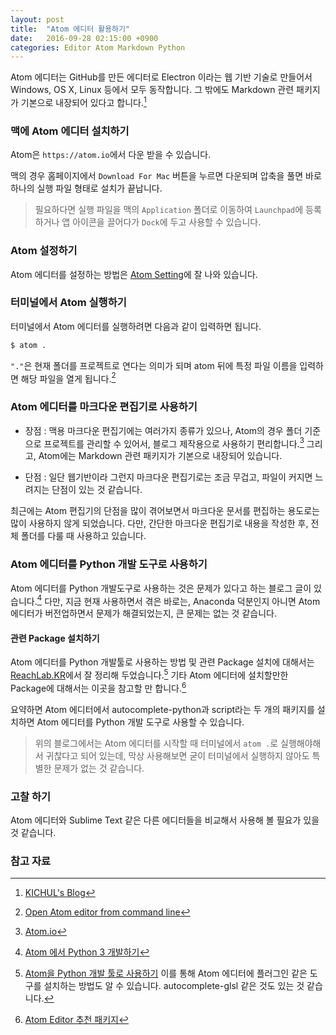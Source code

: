 ```yaml
---
layout: post
title:  "Atom 에디터 활용하기"
date:   2016-09-28 02:15:00 +0900
categories: Editor Atom Markdown Python
---
```


Atom 에디터는 GitHub를 만든 에디터로 Electron 이라는 웹 기반 기술로 만들어서 Windows, OS X, Linux 등에서 모두 동작합니다. 그 밖에도 Markdown 관련 패키지가 기본으로 내장되어 있다고 합니다.[^kichul]

### 맥에 Atom 에디터 설치하기

Atom은 `https://atom.io`에서 다운 받을 수 있습니다.

맥의 경우 홈페이지에서 `Download For Mac` 버튼을 누르면 다운되며 압축을 풀면 바로 하나의 실행 파일 형태로 설치가 끝납니다.

> 필요하다면 실행 파일을 맥의 `Application` 폴더로 이동하여 `Launchpad`에 등록하거나 앱 아이콘을 끌어다가 `Dock`에 두고 사용할 수 있습니다.

### Atom 설정하기

Atom 에디터를 설정하는 방법은 [Atom Setting](http://lks21c.blogspot.kr/2015/06/atom-shortcut.html)에 잘 나와 있습니다.

### 터미널에서 Atom 실행하기

터미널에서 Atom 에디터를 실행하려면 다음과 같이 입력하면 됩니다.

```bash
$ atom .
```

`"."`은 현재 폴더를 프로젝트로 연다는 의미가 되며 atom 뒤에 특정 파일 이름을 입력하면 해당 파일을 열게 됩니다.[^stackoverflow]

### Atom 에디터를 마크다운 편집기로 사용하기

* 장점 : 맥용 마크다운 편집기에는 여러가지 종류가 있으나, Atom의 경우 폴더 기준으로 프로젝트를 관리할 수 있어서, 블로그 제작용으로 사용하기 편리합니다.[^Atom] 그리고, Atom에는 Markdown 관련 패키지가 기본으로 내장되어 있습니다.

* 단점 : 일단 웹기반이라 그런지 마크다운 편집기로는 조금 무겁고, 파일이 커지면 느려지는 단점이 있는 것 같습니다.

최근에는 Atom 편집기의 단점을 많이 겪어보면서 마크다운 문서를 편집하는 용도로는 많이 사용하지 않게 되었습니다. 다만, 간단한 마크다운 편집기로 내용을 작성한 후, 전체 폴더를 다룰 때 사용하고 있습니다.

### Atom 에디터를 Python 개발 도구로 사용하기

Atom 에디터를 Python 개발도구로 사용하는 것은 문제가 있다고 하는 블로그 글이 있습니다.[^chann] 다만, 지금 현재 사용하면서 겪은 바로는, Anaconda 덕분인지 아니면 Atom 에디터가 버전업하면서 문제가 해결되었는지, 큰 문제는 없는 것 같습니다.

#### 관련 Package 설치하기

Atom 에디터를 Python 개발툴로 사용하는 방법 및 관련 Package 설치에 대해서는 [ReachLab.KR](http://reachlab-kr.github.io/python/2016/01/10/Python-Atom-Packages.html)에서 잘 정리해 두었습니다.[^reachlab-kr] 기타 Atom 에디터에 설치할만한 Package에 대해서는 이곳을 참고할 만 합니다.[^naver]

요약하면 Atom 에디터에서 autocomplete-python과 script라는 두 개의 패키지를 설치하면 Atom 에디터를 Python 개발 도구로 사용할 수 있습니다.

> 위의 블로그에서는 Atom 에디터를 시작할 때 터미널에서 `atom .`로 실행해야해서 귀찮다고 되어 있는데, 막상 사용해보면 굳이 터미널에서 실행하지 않아도 특별한 문제가 없는 것 같습니다.

### 고찰 하기

Atom 에디터와 Sublime Text 같은 다른 에디터들을 비교해서 사용해 볼 필요가 있을 것 같습니다.

### 참고 자료

[^Atom]: [Atom.io](https://atom.io)

[^kichul]: [KICHUL's Blog](http://blog.kichul.co.kr/2015-08-25-Atom%20Editor/)

[^stackoverflow]: [Open Atom editor from command line](http://stackoverflow.com/questions/22390709/open-atom-editor-from-command-line)

[^chann]: [Atom 에서 Python 3 개발하기](https://blog.chann.kr/how-to-use-python3-in-atom/)

[^naver]: [Atom Editor 추천 패키지](http://blog.naver.com/PostView.nhn?blogId=jkikss&logNo=220590070604&categoryNo=44&parentCategoryNo=0&viewDate=&currentPage=1&postListTopCurrentPage=1&from=postView)

[^reachlab-kr]: [Atom을 Python 개발 툴로 사용하기](http://reachlab-kr.github.io/python/2016/01/10/Python-Atom-Packages.html) 이를 통해 Atom 에디터에 플러그인 같은 도구를 설치하는 방법도 알 수 있습니다. autocomplete-glsl 같은 것도 있는 것 같습니다.
